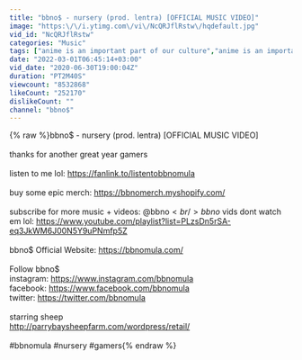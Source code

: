 ```yaml
---
title: "bbno$ - nursery (prod. lentra) [OFFICIAL MUSIC VIDEO]"
image: "https:\/\/i.ytimg.com\/vi\/NcQRJflRstw\/hqdefault.jpg"
vid_id: "NcQRJflRstw"
categories: "Music"
tags: ["anime is an important part of our culture","anime is an important part of our culture song","baby gravy"]
date: "2022-03-01T06:45:14+03:00"
vid_date: "2020-06-30T19:00:04Z"
duration: "PT2M40S"
viewcount: "8532868"
likeCount: "252170"
dislikeCount: ""
channel: "bbno$"
---
```

{% raw %}bbno$ - nursery (prod. lentra) [OFFICIAL MUSIC VIDEO]<br /><br />thanks for another great year gamers<br /><br />listen to me lol: <a rel="nofollow" target="blank" href="https://fanlink.to/listentobbnomula">https://fanlink.to/listentobbnomula</a><br /><br />buy some epic merch: <a rel="nofollow" target="blank" href="https://bbnomerch.myshopify.com/">https://bbnomerch.myshopify.com/</a><br /><br />subscribe for more music + videos: @bbno$<br />bbno$ vids dont watch em lol: <a rel="nofollow" target="blank" href="https://www.youtube.com/playlist?list=PLzsDn5rSA-eq3JkWM6J00N5Y9uPNmfp5Z">https://www.youtube.com/playlist?list=PLzsDn5rSA-eq3JkWM6J00N5Y9uPNmfp5Z</a><br /><br />bbno$ Official Website: <a rel="nofollow" target="blank" href="https://bbnomula.com/">https://bbnomula.com/</a><br /><br />Follow bbno$<br />instagram: <a rel="nofollow" target="blank" href="https://www.instagram.com/bbnomula​">https://www.instagram.com/bbnomula​</a><br />facebook: <a rel="nofollow" target="blank" href="https://www.facebook.com/bbnomula​">https://www.facebook.com/bbnomula​</a><br />twitter: <a rel="nofollow" target="blank" href="https://twitter.com/bbnomula​">https://twitter.com/bbnomula​</a><br /><br />starring sheep<br /><a rel="nofollow" target="blank" href="http://parrybaysheepfarm.com/wordpress/retail/">http://parrybaysheepfarm.com/wordpress/retail/</a><br /><br />#bbnomula #nursery #gamers{% endraw %}
